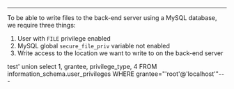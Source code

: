___

To be able to write files to the back-end server using a MySQL database, we require three things:

1. User with `FILE` privilege enabled
2. MySQL global `secure_file_priv` variable not enabled
3. Write access to the location we want to write to on the back-end server

test' union select 1, grantee, privilege_type, 4 FROM information_schema.user_privileges WHERE grantee="'root'@'localhost'"-- -